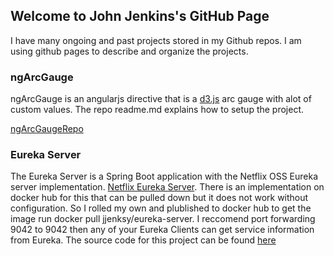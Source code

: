 ## Welcome to John Jenkins's GitHub Page
I have many ongoing and past projects stored in my Github repos. I am using github pages to describe and organize the projects.

### ngArcGauge
ngArcGauge is an angularjs directive that is a [d3.js](https://d3js.org/) arc gauge with alot of custom values. The repo readme.md explains how to setup the project.

[ngArcGaugeRepo](https://github.com/jjenksy/ngArcGauge)

### Eureka Server
The Eureka Server is a Spring Boot application with the Netflix OSS Eureka server implementation. [Netflix Eureka Server](https://github.com/Netflix/eureka). There is an implementation on docker hub for this that can be pulled down but it does not work without configuration. So I rolled my own and plublished to docker hub to get the image run docker pull jjenksy/eureka-server. I reccomend port forwarding 9042 to 9042 then any of your Eureka Clients can get service information from Eureka. The source code for this project can be found [here](https://github.com/jjenksy/discovery-server)

